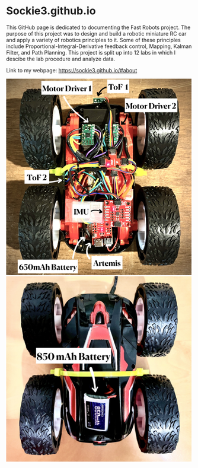 # Sockie3.github.io
This GitHub page is dedicated to documenting the Fast Robots project. The purpose of this project was to design and build a robotic miniature RC car and apply a variety of robotics principles to it. Some of these principles include Proportional-Integral-Derivative feedback control, Mapping, Kalman Filter, and Path Planning. This project is split up into 12 labs in which I descibe the lab procedure and analyze data.

Link to my webpage:
https://sockie3.github.io/#about

<img class="mb-5" src="assets/img/about/car_wiring_0.jpg" alt="car_wiring_0"
                    style="width:500px;">
<img class="mb-5" src="assets/img/about/car_wiring_1.jpg" alt="car_wiring_1"
                    style="width:500px;">
